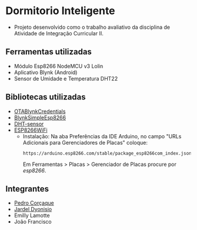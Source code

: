 # Dormitorio Inteligente
- Projeto desenvolvido como o trabalho avaliativo da disciplina de Atividade de Integração Curricular II.

## Ferramentas utilizadas
- Módulo Esp8266 NodeMCU v3 Lolin
- Aplicativo Blynk (Android)
- Sensor de Umidade e Temperatura DHT22

## Bibliotecas utilizadas
- [OTABlynkCredentials](https://github.com/techiesms/OTABlynkCredentials)
- [BlynkSimpleEsp8266](https://github.com/blynkkk/blynk-library)
- [DHT-sensor](https://github.com/adafruit/DHT-sensor-library)
- [ESP8266WiFi](https://arduino-esp8266.readthedocs.io/en/latest/installing.html)
  - Instalação:
    Na aba Preferências da IDE Arduino, no campo "URLs Adicionais para Gerenciadores de Placas" coloque:
    ```
    https://arduino.esp8266.com/stable/package_esp8266com_index.json
    ```
    Em Ferramentas > Placas > Gerenciador de Placas procure por _esp8266_.
## Integrantes
- [Pedro Corçaque](https://github.com/PedroCorcaque)
- [Jardel Dyonisio](https://github.com/Dyon16)
- Emilly Lamotte
- João Francisco

